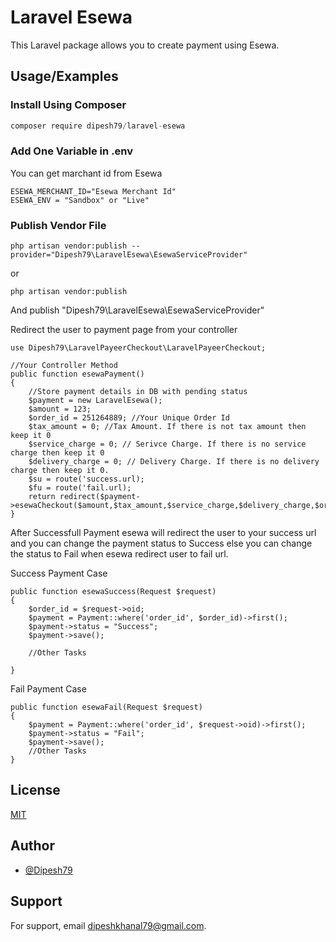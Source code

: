 
# Laravel Esewa

This Laravel package allows you to create payment using Esewa.




## Usage/Examples
### Install Using Composer
```javascript
composer require dipesh79/laravel-esewa
```

### Add One Variable in .env
You can get marchant id from Esewa 
```
ESEWA_MERCHANT_ID="Esewa Merchant Id"
ESEWA_ENV = "Sandbox" or "Live"
```
### Publish Vendor File
```
php artisan vendor:publish --provider="Dipesh79\LaravelEsewa\EsewaServiceProvider"
```
or 
```
php artisan vendor:publish
```
And publish "Dipesh79\LaravelEsewa\EsewaServiceProvider"


Redirect the user to payment page from your controller

```
use Dipesh79\LaravelPayeerCheckout\LaravelPayeerCheckout;

//Your Controller Method
public function esewaPayment()
{
    //Store payment details in DB with pending status
    $payment = new LaravelEsewa();
    $amount = 123; 
    $order_id = 251264889; //Your Unique Order Id
    $tax_amount = 0; //Tax Amount. If there is not tax amount then keep it 0
    $service_charge = 0; // Serivce Charge. If there is no service charge then keep it 0
    $delivery_charge = 0; // Delivery Charge. If there is no delivery charge then keep it 0.
    $su = route('success.url);
    $fu = route('fail.url);
    return redirect($payment->esewaCheckout($amount,$tax_amount,$service_charge,$delivery_charge,$order_id,$su,$fu))
}

```

After Successfull Payment esewa will redirect the user to your success url and you can change the payment status to Success else you can change the status to Fail when esewa redirect user to fail url.

Success Payment Case
```
public function esewaSuccess(Request $request)
{
    $order_id = $request->oid;
    $payment = Payment::where('order_id', $order_id)->first();
    $payment->status = "Success";
    $payment->save();

    //Other Tasks
           
}
```
Fail Payment Case

```
public function esewaFail(Request $request)
{
    $payment = Payment::where('order_id', $request->oid)->first();
    $payment->status = "Fail";
    $payment->save();
    //Other Tasks           
}
```



## License

[MIT](https://choosealicense.com/licenses/mit/)


## Author

- [@Dipesh79](https://www.github.com/Dipesh79)


## Support

For support, email dipeshkhanal79@gmail.com.

